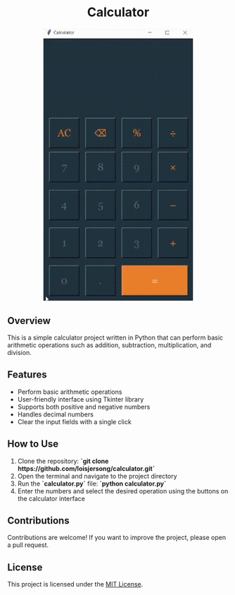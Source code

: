 <div align='center'>
    <h1>Calculator</h1>
    <img src='./demo.gif' title='Calculator Demo' width='340px' />
</div>

<h2>Overview</h2>
<p>This is a simple calculator project written in Python that can perform basic arithmetic operations such as addition, subtraction, multiplication, and division.</p>

<h2>Features</h2>
<ul>
    <li>Perform basic arithmetic operations</li>
    <li>User-friendly interface using Tkinter library</li>
    <li>Supports both positive and negative numbers</li>
    <li>Handles decimal numbers</li>
    <li>Clear the input fields with a single click</li>
</ul>

<h2>How to Use</h2>
<ol>
    <li>Clone the repository: <strong>`git clone https://github.com/loisjersong/calculator.git`</strong></li>
    <li>Open the terminal and navigate to the project directory</li>
    <li>Run the <strong>`calculator.py`</strong> file: <strong>`python calculator.py`</strong></li>
    <li>Enter the numbers and select the desired operation using the buttons on the calculator interface</li>
</ol>

<h2>Contributions</h2>
<p>Contributions are welcome! If you want to improve the project, please open a pull request.</p>

<h2>License</h2>
<p>This project is licensed under the <a href="https://opensource.org/licenses/MIT" target="blank">MIT License</a>.</p>
